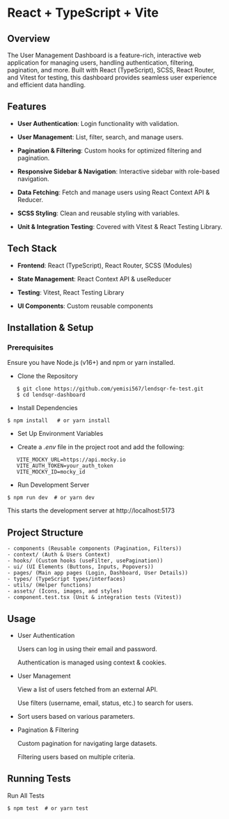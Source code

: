 # React + TypeScript + Vite

## Overview

The User Management Dashboard is a feature-rich, interactive web application for managing users, handling authentication, filtering, pagination, and more. Built with React (TypeScript), SCSS, React Router, and Vitest for testing, this dashboard provides seamless user experience and efficient data handling.

## Features

- **User Authentication**: Login functionality with validation.

- **User Management**: List, filter, search, and manage users.

- **Pagination & Filtering**: Custom hooks for optimized filtering and pagination.

- **Responsive Sidebar & Navigation**: Interactive sidebar with role-based navigation.

- **Data Fetching**: Fetch and manage users using React Context API & Reducer.

- **SCSS Styling**: Clean and reusable styling with variables.

- **Unit & Integration Testing**: Covered with Vitest & React Testing Library.

## Tech Stack

- **Frontend**: React (TypeScript), React Router, SCSS (Modules)

- **State Management**: React Context API & useReducer

- **Testing**: Vitest, React Testing Library

- **UI Components**: Custom reusable components

## Installation & Setup

### Prerequisites

Ensure you have Node.js (v16+) and npm or yarn installed.

- Clone the Repository

```
   $ git clone https://github.com/yemisi567/lendsqr-fe-test.git
   $ cd lendsqr-dashboard
```

- Install Dependencies

`$ npm install   # or yarn install`

- Set Up Environment Variables

- Create a _.env_ file in the project root and add the following:

```
   VITE_MOCKY_URL=https://api.mocky.io
   VITE_AUTH_TOKEN=your_auth_token
   VITE_MOCKY_ID=mocky_id
```

- Run Development Server

`$ npm run dev  # or yarn dev`

This starts the development server at http://localhost:5173

## Project Structure

```src/
- components (Reusable components (Pagination, Filters))
- context/ (Auth & Users Context)
- hooks/ (Custom hooks (useFilter, usePagination))
- ui/ (UI Elements (Buttons, Inputs, Popovers))
- pages/ (Main app pages (Login, Dashboard, User Details))
- types/ (TypeScript types/interfaces)
- utils/ (Helper functions)
- assets/ (Icons, images, and styles)
- component.test.tsx (Unit & integration tests (Vitest))
```
## Usage

- User Authentication

  Users can log in using their email and password.

  Authentication is managed using context & cookies.

- User Management

  View a list of users fetched from an external API.

  Use filters (username, email, status, etc.) to search for users.

- Sort users based on various parameters.

- Pagination & Filtering

  Custom pagination for navigating large datasets.

  Filtering users based on multiple criteria.

## Running Tests

Run All Tests

`$ npm test  # or yarn test`
